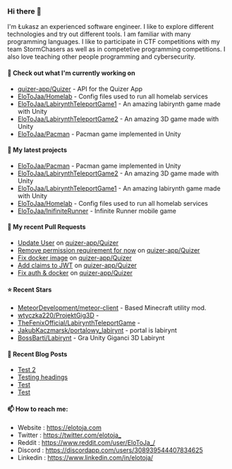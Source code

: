 ### Hi there 👋

I'm Łukasz an experienced software engineer. I like to explore different technologies and try out different tools. I am familiar with many programming languages. I like to participate in CTF competitions with my team StormChasers as well as in competetive programming competitions. I also love teaching other people programming and cybersecurity.

#### 👷 Check out what I'm currently working on

- [quizer-app/Quizer](https://github.com/quizer-app/Quizer) - API for the Quizer App
- [EloToJaa/Homelab](https://github.com/EloToJaa/Homelab) - Config files used to run all homelab services
- [EloToJaa/LabirynthTeleportGame1](https://github.com/EloToJaa/LabirynthTeleportGame1) - An amazing labirynth game made with Unity
- [EloToJaa/LabirynthTeleportGame2](https://github.com/EloToJaa/LabirynthTeleportGame2) - An amazing 3D game made with Unity
- [EloToJaa/Pacman](https://github.com/EloToJaa/Pacman) - Pacman game implemented in Unity

#### 🌱 My latest projects

- [EloToJaa/Pacman](https://github.com/EloToJaa/Pacman) - Pacman game implemented in Unity
- [EloToJaa/LabirynthTeleportGame2](https://github.com/EloToJaa/LabirynthTeleportGame2) - An amazing 3D game made with Unity
- [EloToJaa/LabirynthTeleportGame1](https://github.com/EloToJaa/LabirynthTeleportGame1) - An amazing labirynth game made with Unity
- [EloToJaa/Homelab](https://github.com/EloToJaa/Homelab) - Config files used to run all homelab services
- [EloToJaa/InifiniteRunner](https://github.com/EloToJaa/InifiniteRunner) - Infinite Runner mobile game

#### 🔨 My recent Pull Requests

- [Update User](https://github.com/quizer-app/Quizer/pull/36) on [quizer-app/Quizer](https://github.com/quizer-app/Quizer)
- [Remove permission requirement for now](https://github.com/quizer-app/Quizer/pull/35) on [quizer-app/Quizer](https://github.com/quizer-app/Quizer)
- [Fix docker image](https://github.com/quizer-app/Quizer/pull/34) on [quizer-app/Quizer](https://github.com/quizer-app/Quizer)
- [Add claims to JWT](https://github.com/quizer-app/Quizer/pull/33) on [quizer-app/Quizer](https://github.com/quizer-app/Quizer)
- [Fix auth &amp; docker](https://github.com/quizer-app/Quizer/pull/31) on [quizer-app/Quizer](https://github.com/quizer-app/Quizer)

#### ⭐ Recent Stars

- [MeteorDevelopment/meteor-client](https://github.com/MeteorDevelopment/meteor-client) - Based Minecraft utility mod.
- [wtyczka220/ProjektGig3D](https://github.com/wtyczka220/ProjektGig3D) - 
- [TheFenixOfficial/LabirynthTeleportGame](https://github.com/TheFenixOfficial/LabirynthTeleportGame) - 
- [JakubKaczmarsk/portalowy_labirynt](https://github.com/JakubKaczmarsk/portalowy_labirynt) - portal is labirynt
- [BossBarti/Labirynt](https://github.com/BossBarti/Labirynt) - Gra Unity Giganci 3D Labirynt

#### 📰 Recent Blog Posts

- [Test 2](https://elotoja.com/blog/test2/)
- [Testing headings](https://elotoja.com/blog/headings/)
- [Test](https://elotoja.com/blog/test-copy/)
- [Test](https://elotoja.com/blog/test/)

#### 📫 How to reach me:
  - Website   : <https://elotoja.com>
  - Twitter   : <https://twitter.com/elotoja_>
  - Reddit    : <https://www.reddit.com/user/EloToJa_/>
  - Discord   : <https://discordapp.com/users/308939544407834625>
  - Linkedin  : <https://www.linkedin.com/in/elotoja/>
